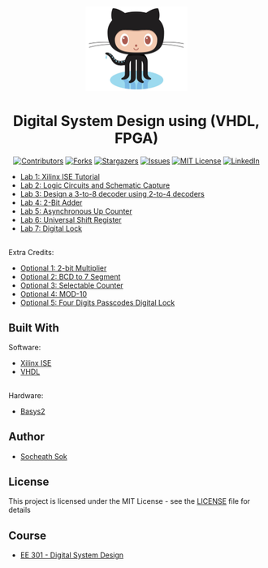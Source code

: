 <!-- Readme Start here -->

<!-- Load logo from readme/logo.jpg -->
<div align="center">
  <img src="readme/logo.jpg" width="200" alt="animated" />
</div>


<!-- Title -->
<h1 align="center" style="border: none">
Digital System Design using (VHDL, FPGA)
</h1>


<!-- Shield IO - very nice icons -->
<div align="center">

[![Contributors][contributors_shield]][contributors_url]
[![Forks][forks_shield]][forks_url]
[![Stargazers][stars_shield]][stars_url]
[![Issues][issues_shield]][issues_url]
[![MIT License][license_shield]][license_url]
[![LinkedIn][linkedin_shield]][linkedin_url]

</div>


<!-- Description -->
- [Lab 1: Xilinx ISE Tutorial][Lab1]
- [Lab 2: Logic Circuits and Schematic Capture][Lab2]
- [Lab 3: Design a 3-to-8 decoder using 2-to-4 decoders ][Lab3]
- [Lab 4: 2-Bit Adder ][Lab4]
- [Lab 5: Asynchronous Up Counter][Lab5]
- [Lab 6: Universal Shift Register ][Lab6]
- [Lab 7: Digital Lock][Lab7]
##
Extra Credits:
- [Optional 1: 2-bit Multiplier][op1]
- [Optional 2: BCD to 7 Segment][op2]
- [Optional 3: Selectable Counter][op3]
- [Optional 4: MOD-10][op4]
- [Optional 5: Four Digits Passcodes Digital Lock][op5]


<!-- Include externals file that you need to run the program -->
<!-- ## Requirements -->



<!-- Include your major tools and frameworks -->
## Built With
Software: 
- [Xilinx ISE][Xilinx ISE]
- [VHDL]
## 
Hardware: 
- [Basys2][Basys2]

<!-- Authors information -->
## Author
- [Socheath Sok][github]


<!-- License -->
## License
This project is licensed under the MIT License - see the [LICENSE][license_url] file for details


<!-- Shoutout to other projects, plugin, or minor tools -->
<!-- ## References -->



<!-- Course -->
## Course
- [EE 301 - Digital System Design][course]


<!-- References -->
<!-- Shield Icons-->
[contributors_shield]: https://img.shields.io/github/contributors/SocheathSok/Automatic-Maze-Navigation-System.svg?style=for-the-badge
[forks_shield]: https://img.shields.io/github/forks/SocheathSok/Automatic-Maze-Navigation-System.svg?style=for-the-badge
[stars_shield]: https://img.shields.io/github/stars/SocheathSok/Automatic-Maze-Navigation-System.svg?style=for-the-badge
[issues_shield]: https://img.shields.io/github/issues/SocheathSok/Automatic-Maze-Navigation-System.svg?style=for-the-badge
[license_shield]: https://img.shields.io/github/license/SocheathSok/Automatic-Maze-Navigation-System.svg?style=for-the-badge
[linkedin_shield]: https://img.shields.io/badge/-LinkedIn-black.svg?style=for-the-badge&logo=linkedin&colorB=555

<!-- Shield URLs -->
[contributors_url]: https://github.com/SocheathSok/Automatic-Maze-Navigation-System/graphs/contributors
[forks_url]: https://github.com/SocheathSok/Automatic-Maze-Navigation-System/network/members
[stars_url]: https://github.com/SocheathSok/Automatic-Maze-Navigation-System/stargazers
[issues_url]: https://github.com/SocheathSok/Automatic-Maze-Navigation-System/issues
[license_url]: https://github.com/SocheathSok/Automatic-Maze-Navigation-System/blob/master/LICENSE
[linkedin_url]: https://www.linkedin.com/in/socheath-sok-010822240/

<!-- Other URLs -->
[github]: https://github.com/socheathsok
[course]: http://catalog.csulb.edu/preview_course_nopop.php?catoid=5&coid=40845
[Lab1]: https://github.com/SocheathSok/Digital-System-Design-FPGA/blob/main/Lab%20Report%201.docx
[Lab2]: https://github.com/SocheathSok/Digital-System-Design-FPGA/blob/main/Lab%20Report%202.docx
[Lab3]: https://github.com/SocheathSok/Digital-System-Design-FPGA/blob/main/Lab%20Report%203.docx
[Lab4]: https://github.com/SocheathSok/Digital-System-Design-FPGA/blob/main/Lab%20Report%204.docx
[Lab5]: https://github.com/SocheathSok/Digital-System-Design-FPGA/blob/main/Lab%20Report%205.docx
[Lab6]: https://github.com/SocheathSok/Digital-System-Design-FPGA/blob/main/Lab%20Report%206.docx
[Lab7]: https://github.com/SocheathSok/Digital-System-Design-FPGA/blob/main/Lab%20Report%207.docx
[op1]: https://github.com/SocheathSok/Digital-System-Design-FPGA/blob/main/Optional%201_%202-bit%20multiplier_.docx
[op2]: https://github.com/SocheathSok/Digital-System-Design-FPGA/blob/main/Optional%202_%20BCD%20to%207%20segments.docx
[op3]: https://github.com/SocheathSok/Digital-System-Design-FPGA/blob/main/Optional%203_%20Selectable%20Counter.docx
[op4]: https://github.com/SocheathSok/Digital-System-Design-FPGA/blob/main/Optional%204_%20MOD-10.docx
[op5]: https://github.com/SocheathSok/Digital-System-Design-FPGA/blob/main/Optional%205_%20Four%20Digits%20Passcodes%20Digital%20Lock.docx
[Xilinx ISE]: https://www.xilinx.com/products/design-tools/ise-design-suite.html
[VHDL]: https://www.nandland.com/vhdl/tutorials/tutorial-introduction-to-vhdl-for-beginners.html
[Basys2]: https://digilent.com/reference/programmable-logic/basys-2/start#:~:text=The%20Basys2%20board%20is%20a,experience%20building%20real%20digital%20circuits.
[Best-README-Template]: https://github.com/othneildrew/Best-README-Template


